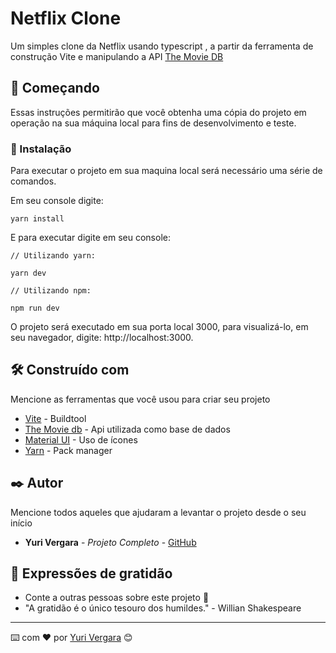 # Netflix Clone

  Um simples clone da Netflix usando typescript , a partir da ferramenta de construção Vite e manipulando a API [The Movie DB](https://themoviedb.org) 

## 🚀 Começando

Essas instruções permitirão que você obtenha uma cópia do projeto em operação na sua máquina local para fins de desenvolvimento e teste.

### 🔧 Instalação

Para executar o projeto em sua maquina local será necessário uma série de comandos.

Em seu console digite:

```
yarn install
```

E para executar digite em seu console:

```
// Utilizando yarn:

yarn dev

// Utilizando npm:

npm run dev

```
O projeto será executado em sua porta local 3000, para visualizá-lo, em seu navegador, digite: http://localhost:3000.

## 🛠️ Construído com

Mencione as ferramentas que você usou para criar seu projeto

* [Vite](https://vitejs.dev/) - Buildtool
* [The Movie db](https://themoviedb.org/) - Api utilizada como base de dados
* [Material UI](https://mui.com/pt/material-ui/material-icons/) - Uso de ícones
* [Yarn](https://yarnpkg.com/) - Pack manager 

## ✒️ Autor

Mencione todos aqueles que ajudaram a levantar o projeto desde o seu início

* **Yuri Vergara** - *Projeto Completo* - [GitHub](https://github.com/yuurivergara)

## 🎁 Expressões de gratidão

* Conte a outras pessoas sobre este projeto 📢
* "A gratidão é o único tesouro dos humildes." - Willian Shakespeare


---
⌨️ com ❤️ por [Yuri Vergara](https://github.com/yuurivergara) 😊
